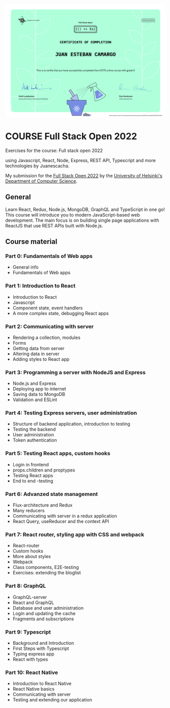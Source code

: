 ![ceritficate-till-the-moment-of-the-current-module-on-the-course](https://raw.githubusercontent.com/Juanescacha/FullStackOpen/main/certificate/certificate-2.png)

# COURSE Full Stack Open 2022

Exercises for the course: Full stack open 2022

using Javascript, React, Node, Express, REST API, Typescript and more technologies
by Juanescacha.

My submission for the [Full Stack Open 2022](https://fullstackopen.com/) by the [University of Helsinki's Department of Computer Science](https://www.mooc.fi/en).

## General

Learn React, Redux, Node.js, MongoDB, GraphQL and TypeScript in one go! This course will introduce you to modern JavaScript-based web development. The main focus is on building single page applications with ReactJS that use REST APIs built with Node.js.

## Course material

### Part 0: Fundamentals of Web apps

-   General info
-   Fundamentals of Web apps

### Part 1: Introduction to React

-   Introduction to React
-   Javascript
-   Component state, event handlers
-   A more complex state, debugging React apps

### Part 2: Communicating with server

-   Rendering a collection, modules
-   Forms
-   Getting data from server
-   Altering data in server
-   Adding styles to React app

### Part 3: Programming a server with NodeJS and Express

-   Node.js and Express
-   Deploying app to internet
-   Saving data to MongoDB
-   Validation and ESLint

### Part 4: Testing Express servers, user administration

-   Structure of backend application, introduction to testing
-   Testing the backend
-   User administration
-   Token authentication

### Part 5: Testing React apps, custom hooks

-   Login in frontend
-   props.children and proptypes
-   Testing React apps
-   End to end -testing

### Part 6: Advanzed state management

-   Flux-architecture and Redux
-   Many reducers
-   Communicating with server in a redux application
-   React Query, useReducer and the context API

### Part 7: React router, styling app with CSS and webpack

-   React-router
-   Custom hooks
-   More about styles
-   Webpack
-   Class components, E2E-testing
-   Exercises: extending the bloglist

### Part 8: GraphQL

-   GraphQL-server
-   React and GraphQL
-   Database and user administration
-   Login and updating the cache
-   Fragments and subscriptions

### Part 9: Typescript

-   Background and Introduction
-   First Steps with Typescript
-   Typing express app
-   React with types

### Part 10: React Native

-   Introduction to React Native
-   React Native basics
-   Communicating with server
-   Testing and extending our application
